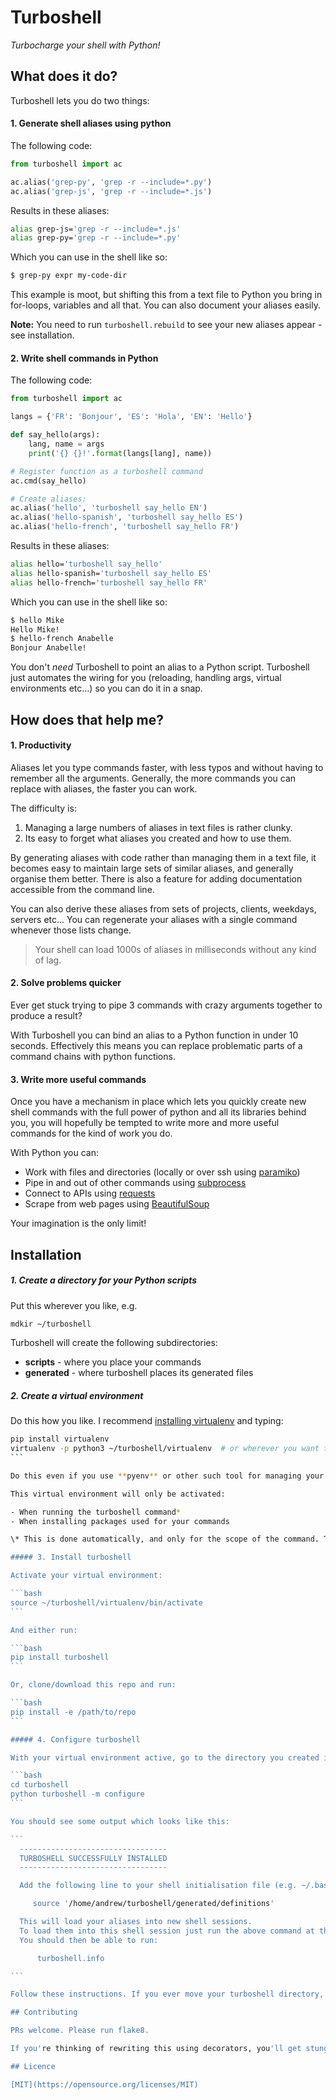 # Turboshell

*Turbocharge your shell with Python!*

## What does it do?

Turboshell lets you do two things:

#### 1. Generate shell aliases using python

The following code:

```python
from turboshell import ac

ac.alias('grep-py', 'grep -r --include=*.py')
ac.alias('grep-js', 'grep -r --include=*.js')
```

Results in these aliases:

```bash
alias grep-js='grep -r --include=*.js'
alias grep-py='grep -r --include=*.py'
```

Which you can use in the shell like so:

```bash
$ grep-py expr my-code-dir
```

This example is moot, but shifting this from a text file to Python you bring in for-loops, variables and all that. You can also document your aliases easily.

**Note:** You need to run `turboshell.rebuild` to see your new aliases appear - see installation.

#### 2. Write shell commands in Python

The following code:

```python
from turboshell import ac

langs = {'FR': 'Bonjour', 'ES': 'Hola', 'EN': 'Hello'}

def say_hello(args):
    lang, name = args
    print('{} {}!'.format(langs[lang], name))

# Register function as a turboshell command
ac.cmd(say_hello)

# Create aliases:
ac.alias('hello', 'turboshell say_hello EN')
ac.alias('hello-spanish', 'turboshell say_hello ES')
ac.alias('hello-french', 'turboshell say_hello FR')
```

Results in these aliases:

```bash
alias hello='turboshell say_hello'
alias hello-spanish='turboshell say_hello ES'
alias hello-french='turboshell say_hello FR'
```

Which you can use in the shell like so:

```bash
$ hello Mike
Hello Mike!
$ hello-french Anabelle
Bonjour Anabelle!
```

You don't *need* Turboshell to point an alias to a Python script. Turboshell just automates the wiring for you (reloading, handling args, virtual environments etc...) so you can do it in a snap.

## How does that help me?

#### 1. Productivity

Aliases let you type commands faster, with less typos and without having to remember all the arguments. Generally, the more commands you can replace with aliases, the faster you can work.

The difficulty is:

1. Managing a large numbers of aliases in text files is rather clunky.
2. Its easy to forget what aliases you created and how to use them.

By generating aliases with code rather than managing them in a text file, it becomes easy to maintain large sets of similar aliases, and generally organise them better. There is also a feature for adding documentation accessible from the command line.

You can also derive these aliases from sets of projects, clients, weekdays, servers etc... You can regenerate your aliases with a single command whenever those lists change.

> Your shell can load 1000s of aliases in milliseconds without any kind of lag.

#### 2. Solve problems quicker

Ever get stuck trying to pipe 3 commands with crazy arguments together to produce a result?

With Turboshell you can bind an alias to a Python function in under 10 seconds. Effectively this means you can replace problematic parts of a command chains with python functions.

#### 3. Write more useful commands

Once you have a mechanism in place which lets you quickly create new shell commands with the full power of python and all its libraries behind you, you will hopefully be tempted to write more and more useful commands for the kind of work you do.

With Python you can:

* Work with files and directories (locally or over ssh using [paramiko](http://docs.paramiko.org/en/stable/api/client.html))
* Pipe in and out of other commands using [subprocess](https://docs.python.org/3/library/subprocess.html)
* Connect to APIs using [requests](https://requests.readthedocs.io/en/master/)
* Scrape from web pages using [BeautifulSoup](https://www.crummy.com/software/BeautifulSoup/bs4/doc/)

Your imagination is the only limit!

## Installation

##### 1. Create a directory for your Python scripts

Put this wherever you like, e.g.

```bash
mdkir ~/turboshell
```

Turboshell will create the following subdirectories:

* **scripts** - where you place your commands
* **generated** -  where turboshell places its generated files

##### 2. Create a virtual environment

Do this how you like. I recommend [installing virtualenv](https://docs.python-guide.org/dev/virtualenvs/) and typing:

````bash
pip install virtualenv
virtualenv -p python3 ~/turboshell/virtualenv  # or wherever you want to create it
```

Do this even if you use **pyenv** or other such tool for managing your virtual environment. 

This virtual environment will only be activated:

- When running the turboshell command*
- When installing packages used for your commands

\* This is done automatically, and only for the scope of the command. Turboshell commands won't affect (or use) whatever virtual environment you may have active.

##### 3. Install turboshell

Activate your virtual environment:

```bash
source ~/turboshell/virtualenv/bin/activate
```

And either run:

```bash
pip install turboshell
```

Or, clone/download this repo and run:

```bash
pip install -e /path/to/repo
```

##### 4. Configure turboshell

With your virtual environment active, go to the directory you created in step 1 and run:

```bash
cd turboshell
python turboshell -m configure
```

You should see some output which looks like this:

```
  ---------------------------------
  TURBOSHELL SUCCESSFULLY INSTALLED
  ---------------------------------

  Add the following line to your shell initialisation file (e.g. ~/.bashrc or ~/.zshrc)

     source '/home/andrew/turboshell/generated/definitions'

  This will load your aliases into new shell sessions.
  To load them into this shell session just run the above command at the prompt.
  You should then be able to run:

      turboshell.info

```

Follow these instructions. If you ever move your turboshell directory, just run step 4 again.

## Contributing

PRs welcome. Please run flake8. 

If you're thinking of rewriting this using decorators, you'll get stung.

## Licence

[MIT](https://opensource.org/licenses/MIT)

